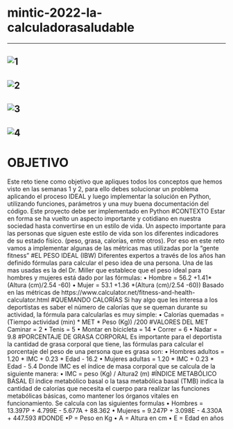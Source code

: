 # mintic-2022-la-calculadorasaludable
---------------------------------------------------------------------------------------
![1](https://user-images.githubusercontent.com/104838545/168868317-e04d6ead-e89d-4045-97ac-b89efda23ed5.png)
---------------------------------------------------------------------------------------
![2](https://user-images.githubusercontent.com/104838545/168868320-05ac2c2f-9158-4d79-ad82-9f7b03878f96.png)
---------------------------------------------------------------------------------------
![3](https://user-images.githubusercontent.com/104838545/168868324-ba3b609a-6b3a-4035-8b66-7df9bb37e74c.png)
---------------------------------------------------------------------------------------
![4](https://user-images.githubusercontent.com/104838545/168868328-ad50f910-e980-457c-a84a-ca2563026a58.png)
---------------------------------------------------------------------------------------
<h1>OBJETIVO</h1>
Este reto tiene como objetivo que apliques todos los conceptos que
hemos visto en las semanas 1 y 2, para ello debes solucionar un
problema aplicando el proceso IDEAL y luego implementar la
solución en Python, utilizando funciones, parámetros y una muy
buena documentación del código.
Este proyecto debe ser implementado en Python
#CONTEXTO
Estar en forma se ha vuelto un aspecto importante y cotidiano en
nuestra sociedad hasta convertirse en un estilo de vida. Un
aspecto importante para las personas que siguen este estilo de
vida son los diferentes indicadores de su estado físico. (peso,
grasa, calorías, entre otros). Por eso en este reto vamos a
implementar algunas de las métricas mas utilizadas por la “gente
fitness”
#EL PESO IDEAL (IBW)
Diferentes expertos a través de los años han definido fórmulas
para calcular el peso idea de una persona. Una de las mas usadas
es la del Dr. Miller que establece que el peso ideal para hombres y
mujeres está dado por las fórmulas:
• Hombre = 56.2 +1.41*(Altura (cm)/2.54 -60)
• Mujer = 53.1 +1.36 *(Altura (cm)/2.54 -60))
 Basado en las métricas de https://www.calculator.net/fitness-and-health-calculator.html
 #QUEMANDO CALORÍAS
Si hay algo que les interesa a los deportistas es saber el número de
calorías que se queman durante su actividad, la fórmula para
calcularlas es muy simple:
• Calorías quemadas = (Tiempo actividad (min) * MET * Peso
(Kg)) /200
#VALORES DEL MET
Caminar = 2
• Tenis = 5
• Montar en bicicleta = 14
• Correr = 6
• Nadar = 9.8
#PORCENTAJE DE GRASA CORPORAL
Es importante para el deportista la cantidad de grasa corporal que
tiene, las fórmulas para calcular el porcentaje del peso de una
persona que es grasa son:
• Hombres adultos = 1.20 * IMC + 0.23 * Edad - 16.2
• Mujeres adultas = 1.20 * IMC + 0.23 * Edad - 5.4
Donde IMC es el índice de masa corporal que se calcula de la
siguiente manera:
• IMC = peso (Kg) / Altura2 (m)
#ÍNDICE METABÓLICO BASAL
El índice metabólico basal o la tasa metabólica basal (TMB) indica
la cantidad de calorías que necesita el cuerpo para realizar las
funciones metabólicas básicas, como mantener los órganos vitales
en funcionamiento. Se calcula con las siguientes formulas
• Hombres = 13.397P + 4.799E - 5.677A + 88.362
• Mujeres = 9.247P + 3.098E - 4.330A + 447.593
#DONDE
•P = Peso en Kg
• A = Altura en cm
• E = Edad en años


